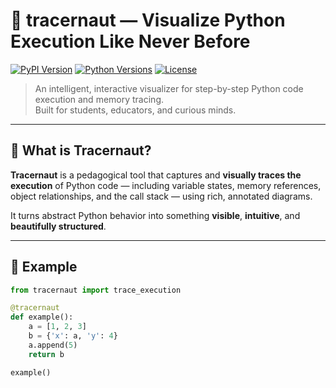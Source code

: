 # 🧠 tracernaut — Visualize Python Execution Like Never Before

[![PyPI Version](https://img.shields.io/pypi/v/tracernaut.svg)](https://pypi.org/project/tracernaut/)
[![Python Versions](https://img.shields.io/pypi/pyversions/tracernaut.svg)](https://pypi.org/project/tracernaut/)
[![License](https://img.shields.io/github/license/laioseman/tracernaut)](LICENSE)

> An intelligent, interactive visualizer for step-by-step Python code execution and memory tracing.  
> Built for students, educators, and curious minds.  

---

## 🚀 What is Tracernaut?

**Tracernaut** is a pedagogical tool that captures and **visually traces the execution** of Python code — including variable states, memory references, object relationships, and the call stack — using rich, annotated diagrams.

It turns abstract Python behavior into something **visible**, **intuitive**, and **beautifully structured**.

---

## 📸 Example

```python
from tracernaut import trace_execution

@tracernaut
def example():
    a = [1, 2, 3]
    b = {'x': a, 'y': 4}
    a.append(5)
    return b

example()
